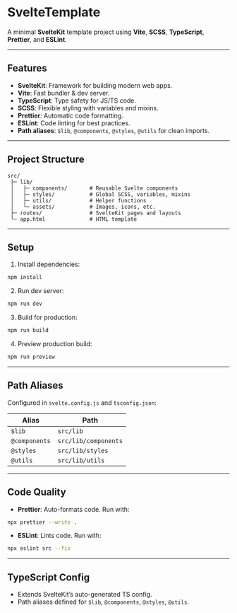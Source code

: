 # SvelteTemplate

A minimal **SvelteKit** template project using **Vite**, **SCSS**, **TypeScript**, **Prettier**, and **ESLint**.

---

## Features

* **SvelteKit**: Framework for building modern web apps.
* **Vite**: Fast bundler & dev server.
* **TypeScript**: Type safety for JS/TS code.
* **SCSS**: Flexible styling with variables and mixins.
* **Prettier**: Automatic code formatting.
* **ESLint**: Code linting for best practices.
* **Path aliases**: `$lib`, `@components`, `@styles`, `@utils` for clean imports.

---

## Project Structure

```
src/
 ├─ lib/
 │   ├─ components/       # Reusable Svelte components
 │   ├─ styles/           # Global SCSS, variables, mixins
 │   ├─ utils/            # Helper functions
 │   └─ assets/           # Images, icons, etc.
 ├─ routes/               # SvelteKit pages and layouts
 └─ app.html              # HTML template
```

---

## Setup

1. Install dependencies:

```bash
npm install
```

2. Run dev server:

```bash
npm run dev
```

3. Build for production:

```bash
npm run build
```

4. Preview production build:

```bash
npm run preview
```

---

## Path Aliases

Configured in `svelte.config.js` and `tsconfig.json`:

| Alias         | Path                 |
| ------------- | -------------------- |
| `$lib`        | `src/lib`            |
| `@components` | `src/lib/components` |
| `@styles`     | `src/lib/styles`     |
| `@utils`      | `src/lib/utils`      |

---

## Code Quality

* **Prettier**: Auto-formats code. Run with:

```bash
npx prettier --write .
```

* **ESLint**: Lints code. Run with:

```bash
npx eslint src --fix
```

---

## TypeScript Config

* Extends SvelteKit’s auto-generated TS config.
* Path aliases defined for `$lib`, `@components`, `@styles`, `@utils`.
